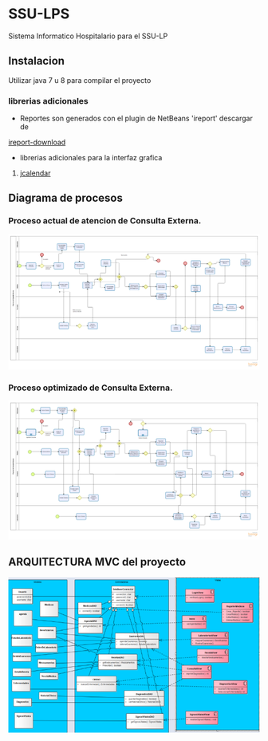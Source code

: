 # SSU-LPS
Sistema Informatico Hospitalario para el SSU-LP

## Instalacion

Utilizar java 7 u 8 para compilar el proyecto

### librerias adicionales

- Reportes son generados con el plugin de NetBeans 'ireport' descargar de

[ireport-download](http://plugins.netbeans.org/plugin/4425/ireport)

- librerias adicionales para la interfaz grafica
 1. [jcalendar](http://www.java2s.com/Code/Jar/j/Downloadjcalendar14jar.htm) 

## Diagrama de procesos 

### Proceso actual de atencion de Consulta Externa.
![Proceso-actual](https://github.com/miguel-frade-mojix-com/SSU-LPS/blob/master/SSU/diagramas/procesos/consultaExterna.png)

### Proceso optimizado de Consulta Externa.

![Proceso-optimizado](https://github.com/miguel-frade-mojix-com/SSU-LPS/blob/master/SSU/diagramas/procesos/consulta_mejorada.png)


## ARQUITECTURA MVC del proyecto

![mvs](https://github.com/miguel-frade-mojix-com/SSU-LPS/blob/master/SSU/diagramas/arquitectura/arch.png)




